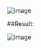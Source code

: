 ![image](https://github.com/user-attachments/assets/0948ca0b-9a23-4f1b-a5b5-89f101073d9f)


##Result:


![image](https://github.com/user-attachments/assets/c3f8d075-41e1-4129-b454-674cea32057f)
